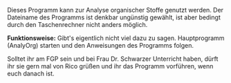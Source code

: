 Dieses Programm kann zur Analyse organischer Stoffe genutzt werden.
Der Dateiname des Programms ist denkbar ungünstig gewählt, ist aber bedingt durch den Taschenrechner nicht anders möglich.

**Funktionsweise:** Gibt's eigentlich nicht viel dazu zu sagen. Hauptprogramm (AnalyOrg) starten und den Anweisungen des Programms folgen.


Solltet ihr am FGP sein und bei Frau Dr. Schwarzer Unterricht haben, dürft ihr sie gern mal von Rico grüßen und ihr das Programm vorführen, wenn euch danach ist.
